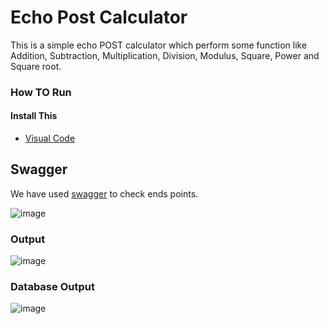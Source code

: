 # Echo Post Calculator
This is a simple echo POST calculator which perform some function like Addition, Subtraction, Multiplication, Division, Modulus, Square, Power and Square root.

### How TO Run
#### Install This
- [Visual Code](https://code.visualstudio.com/download)

## Swagger
We have used [swagger](https://swagger.io/solutions/api-documentation/) to check ends points.

![image](https://user-images.githubusercontent.com/88186645/132848374-5d95ac35-bdc6-45f7-a842-c9ca0743f6e3.png)

### Output
![image](https://user-images.githubusercontent.com/88186645/132858803-2e0283b0-b18f-4450-a9fd-18aae8f1a221.png)

### Database Output
![image](https://user-images.githubusercontent.com/88186645/133261373-daeffe4d-377b-4abe-b38e-071c99d0d223.png)
